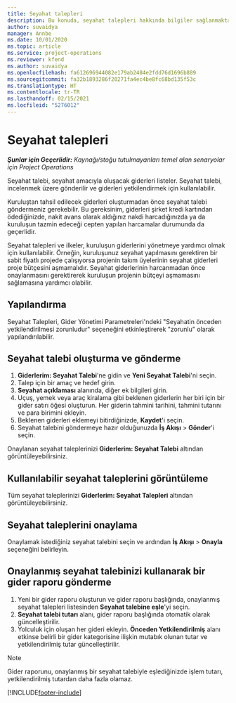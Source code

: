 ```yaml
---
title: Seyahat talepleri
description: Bu konuda, seyahat talepleri hakkında bilgiler sağlanmaktadır.
author: suvaidya
manager: Annbe
ms.date: 10/01/2020
ms.topic: article
ms.service: project-operations
ms.reviewer: kfend
ms.author: suvaidya
ms.openlocfilehash: fa612696944082e179ab2484e2fdd76d1696b889
ms.sourcegitcommit: fa32b1893286f20271fa4ec4be8fc68bd135f53c
ms.translationtype: HT
ms.contentlocale: tr-TR
ms.lasthandoff: 02/15/2021
ms.locfileid: "5276012"
---
```

# <a name="travel-requisitions"></a>Seyahat talepleri

_**Şunlar için Geçerlidir:** Kaynağı/stoğu tutulmayanları temel alan senaryolar için Project Operations_

Seyahat talebi, seyahat amacıyla oluşacak giderleri listeler. Seyahat talebi, incelenmek üzere gönderilir ve giderleri yetkilendirmek için kullanılabilir.

Kuruluştan tahsil edilecek giderleri oluşturmadan önce seyahat talebi göndermeniz gerekebilir. Bu gereksinim, giderleri şirket kredi kartından ödediğinizde, nakit avans olarak aldığınız nakdi harcadığınızda ya da kuruluşun tazmin edeceği cepten yapılan harcamalar durumunda da geçerlidir.

Seyahat talepleri ve ilkeler, kuruluşun giderlerini yönetmeye yardımcı olmak için kullanılabilir. Örneğin, kuruluşunuz seyahat yapılmasını gerektiren bir sabit fiyatlı projede çalışıyorsa projenin takım üyelerinin seyahat giderleri proje bütçesini aşmamalıdır. Seyahat giderlerinin harcanmadan önce onaylanmasını gerektirerek kuruluşun projenin bütçeyi aşmamasını sağlamasına yardımcı olabilir.

## <a name="configuration"></a>Yapılandırma 

Seyahat Talepleri, Gider Yönetimi Parametreleri'ndeki "Seyahatin önceden yetkilendirilmesi zorunludur" seçeneğini etkinleştirerek "zorunlu" olarak yapılandırılabilir. 

## <a name="create-and-submit-a-travel-requisition"></a>Seyahat talebi oluşturma ve gönderme

1. **Giderlerim: Seyahat Talebi**'ne gidin ve **Yeni Seyahat Talebi**'ni seçin.
2. Talep için bir amaç ve hedef girin.
3. **Seyahat açıklaması** alanında, diğer ek bilgileri girin. 
4. Uçuş, yemek veya araç kiralama gibi beklenen giderlerin her biri için bir gider satırı öğesi oluşturun. Her giderin tahmini tarihini, tahmini tutarını ve para birimini ekleyin. 
5. Beklenen giderleri eklemeyi bitirdiğinizde, **Kaydet**'i seçin.
6. Seyahat talebini göndermeye hazır olduğunuzda **İş Akışı** > **Gönder**'i seçin.

Onaylanan seyahat taleplerinizi **Giderlerim: Seyahat Talebi** altından görüntüleyebilirsiniz. 

## <a name="view-available-travel-requisitions"></a>Kullanılabilir seyahat taleplerini görüntüleme

Tüm seyahat taleplerinizi **Giderlerim: Seyahat Talepleri** altından görüntüleyebilirsiniz.

## <a name="approve-travel-requisitions"></a>Seyahat taleplerini onaylama

Onaylamak istediğiniz seyahat talebini seçin ve ardından **İş Akışı** > **Onayla** seçeneğini belirleyin.  

## <a name="submit-an-expense-report-using-your-approved-travel-requisition"></a>Onaylanmış seyahat talebinizi kullanarak bir gider raporu gönderme

1. Yeni bir gider raporu oluşturun ve gider raporu başlığında, onaylanmış seyahat talepleri listesinden **Seyahat talebine eşle**'yi seçin.
2. **Seyahat talebi tutarı** alanı, gider raporu başlığında otomatik olarak güncelleştirilir.
3. Yolculuk için oluşan her gideri ekleyin. **Önceden Yetkilendirilmiş** alanı etkinse belirli bir gider kategorisine ilişkin mutabık olunan tutar ve yetkilendirilmiş tutar güncelleştirilir.

> [!NOTE]
> Gider raporunu, onaylanmış bir seyahat talebiyle eşlediğinizde işlem tutarı, yetkilendirilmiş tutardan daha fazla olamaz. 


[!INCLUDE[footer-include](../includes/footer-banner.md)]